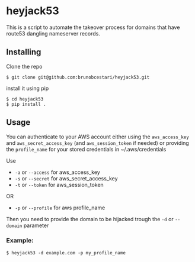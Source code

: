 # heyjack53
This is a script to automate the takeover process for domains that have route53 dangling nameserver records.

 ## Installing

 Clone the repo
    
    $ git clone git@github.com:brunobcestari/heyjack53.git
    
 install it using pip
    
    $ cd heyjack53
    $ pip install .
 
 ## Usage
 
 You can authenticate to your AWS account either using the `aws_access_key` and `aws_secret_access_key` (and `aws_session_token` if needed) or providing the `profile_name` for your stored credentials in ~/.aws/credentials
 
 Use 
 * `-a` or `--access` for aws_access_key
 * `-s` or `--secret` for aws_secret_access_key
 * `-t` or `--token` for aws_session_token
 
 OR
 
 * `-p` or `--profile` for aws profile_name
 
 Then you need to provide the domain to be hijacked trough the `-d` or `--domain` parameter
 
 ### Example:
 
    $ heyjack53 -d example.com -p my_profile_name
